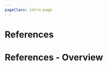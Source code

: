 ```yaml
---
pageClass: intro-page
---
```


# References

<!-- markdownlint-disable-next-line -->
# References - Overview
